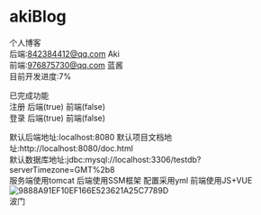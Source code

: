 # akiBlog
个人博客  
后端:842384412@qq.com Aki  
前端:976875730@qq.com 蓝酱  
目前开发进度:7%  
  
已完成功能  
注册 后端(true) 前端(false)  
登录 后端(true) 前端(false)  
  
  
默认后端地址:localhost:8080
默认项目文档地址:http://localhost:8080/doc.html  
默认数据库地址:jdbc:mysql://localhost:3306/testdb?serverTimezone=GMT%2b8  
服务端使用tomcat 后端使用SSM框架 配置采用yml 前端使用JS+VUE  
![9888A91EF10EF166E523621A25C7789D](https://user-images.githubusercontent.com/72266886/200361411-623be310-cf6c-4c68-b178-f1df6d2d0d53.gif)  
波门

